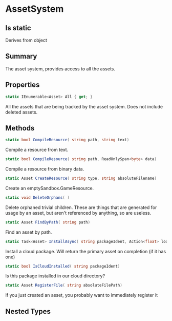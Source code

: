 # AssetSystem

## Is static
Derives from object

## Summary

The asset system, provides access to all the assets.
## Properties

```c#
static IEnumerable<Asset> All { get; } 
```
All the assets that are being tracked by the asset system. Does not include deleted assets.
## Methods

```c#
static bool CompileResource( string path, string text) 
```
Compile a resource from text.
```c#
static bool CompileResource( string path, ReadOnlySpan<byte> data) 
```
Compile a resource from binary data.
```c#
static Asset CreateResource( string type, string absoluteFilename) 
```
Create an emptySandbox.GameResource.
```c#
static void DeleteOrphans( ) 
```
Delete orphaned trivial children. These are things that are generated for
usage by an asset, but aren't referenced by anything, so are useless.
```c#
static Asset FindByPath( string path) 
```
Find an asset by path.
```c#
static Task<Asset> InstallAsync( string packageIdent, Action<float> loading = null, CancellationToken token = null) 
```
Install a cloud package. Will return the primary asset on completion (if it has one)
```c#
static bool IsCloudInstalled( string packageIdent) 
```
Is this package installed in our cloud directory?
```c#
static Asset RegisterFile( string absoluteFilePath) 
```
If you just created an asset, you probably want to immediately register it
## Nested Types

